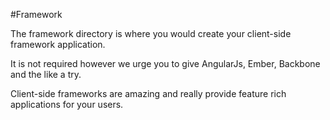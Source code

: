 #Framework

The framework directory is where you would create your client-side framework application.

It is not required however we urge you to give AngularJs, Ember, Backbone and the like a try.

Client-side frameworks are amazing and really provide feature rich applications for your users.